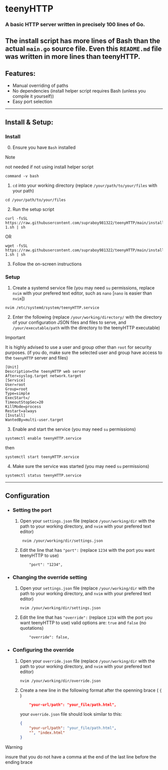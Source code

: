 # teenyHTTP
### A basic HTTP server written in precisely 100 lines of Go.
The install script has more lines of Bash than the actual `main.go` source file. Even this `README.md` file was written in more lines than teenyHTTP.
---
## Features:
- Manual overriding of paths
- No dependencies (install helper script requires Bash (unless you compile it yourself))
- Easy port selection
---
## Install & Setup:
### Install
0) Ensure you have `Bash` installed
> [!NOTE]
> not needed if not using install helper script
```shell
command -v bash
```
1) `cd` into your working directory
    (replace `/your/path/to/your/files` with your path)
```shell
cd /your/path/to/your/files
```
2) Run the setup script
```shell
curl -fsSL https://raw.githubusercontent.com/supraboy981322/teenyHTTP/main/install-1.sh | sh
```
OR  
```shell
wget -fsSL https://raw.githubusercontent.com/supraboy981322/teenyHTTP/main/install-1.sh | sh
```
3) Follow the on-screen instructions

### Setup
1) Create a systemd service file
    (you may need `su` permissions, replace `nvim` with your prefered text editor, such as `nano` [`nano` is easier than `nvim`])
```shell
nvim /etc/systemd/system/teenyHTTP.service
```

2) Enter the following
    (replace `/your/working/directory/` with the directory of your configuration JSON files and files to serve, and `/your/executable/path` with the directory to the teenyHTTP executable)
> [!IMPORTANT]
> It is highly advised to use a user and group other than `root` for security purposes.
> (if you do, make sure the selected user and group have access to the `teenyHTTP` server and files)
```
[Unit]
Description=the teenyHTTP web server
After=syslog.target network.target
[Service]
User=root
Group=root
Type=simple
ExecStart=/
TimeoutStopSec=20
KillMode=process
Restart=always
[Install]
WantedBy=multi-user.target
```

3) Enable and start the service (you may need `su` permissions)
```shell
systemctl enable teenyHTTP.service
```
then
```shell
systemctl start teenyHTTP.service
```

4) Make sure the service was started (you may need `su` permissions)
```shell
systemctl status teenyHTTP.service
```
---
## Configuration
- ### Setting the port
  
    1) Open your `settings.json` file
        (replace `/your/working/dir` with the path to your working directory, and `nvim` with your prefered text editor)
       ```shell
        nvim /your/working/dir/settings.json
        ```

    2) Edit the line that has `"port":`
        (replace `1234` with the port you want teenyHTTP to use)
        ```
            "port": "1234",
        ```
- ### Changing the override setting
    1) Open your `settings.json` file
        (replace `/your/working/dir` with the path to your working directory, and `nvim` with your prefered text editor)
        ```shell
        nvim /your/working/dir/settings.json
        ```

    2) Edit the line that has `"override":`
        (replace `1234` with the port you want teenyHTTP to use)
        valid options are:  `true` and `false` (no quotations)
        ```
            "override": false,
        ```
- ### Configuring the override
    1) Open your `override.json` file
        (replace `/your/working/dir` with the path to your working directory, and `nvim` with your prefered text editor)
        ```shell
        nvim /your/working/dir/override.json
        ```

    2) Create a new line in the following format after the openning brace ( `{` )
        ```JSON
            "your-url/path": "your_file/path.html",
        ```
        your `override.json` file should look similar to this:
        ```JSON
        {
            "your-url/path": "your_file/path.html",
            "", "index.html"
        }
        ```        
> [!WARNING]
> insure that you do not have a comma at the end of the last line before the ending brace